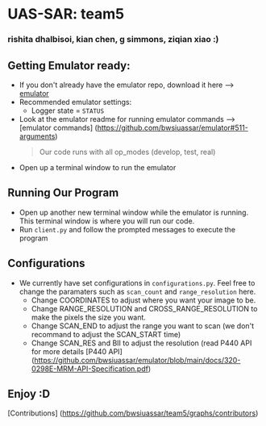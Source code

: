 # UAS-SAR: team5

### rishita dhalbisoi, kian chen, g simmons, ziqian xiao :)

## Getting Emulator ready:
* If you don't already have the emulator repo, download it here --> [emulator](https://github.com/bwsiuassar/emulator.gite)
* Recommended emulator settings:
    * Logger state = `STATUS`
* Look at the emulator readme for running emulator commands --> [emulator commands] (https://github.com/bwsiuassar/emulator#511-arguments)
   > Our code runs with all op_modes (develop, test, real) 
* Open up a terminal window to run the emulator

## Running Our Program
* Open up another new terminal window while the emulator is running. This terminal window is where you will run our code.
* Run `client.py` and follow the prompted messages to execute the program

## Configurations
* We currently have set configurations in `configurations.py`. Feel free to change the paramaters such as `scan_count` and `range_resolution` here.
   * Change COORDINATES to adjust where you want your image to be.
   * Change RANGE_RESOLUTION and CROSS_RANGE_RESOLUTION to make the pixels the size you want.
   * Change SCAN_END to adjust the range you want to scan (we don't recommand to adjust the SCAN_START time)
   * Change SCAN_RES and BII to adjust the resolution (read P440 API for more details [P440 API] (https://github.com/bwsiuassar/emulator/blob/main/docs/320-0298E-MRM-API-Specification.pdf)

## Enjoy :D

<!-- MARKDOWN LINKS & IMAGES -->
[Contributions] (https://github.com/bwsiuassar/team5/graphs/contributors)
